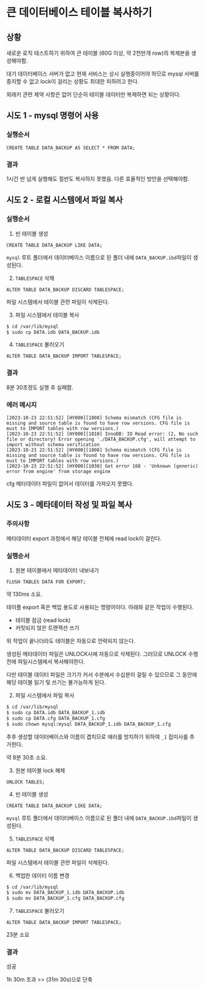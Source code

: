 # 큰 데이터베이스 테이블 복사하기

## 상황

새로운 로직 테스트하기 위하여 큰 테이블 (60G 이상, 약 2천만개 row)의 복제본을 생성해야함.

대기 데이터베이스 서버가 없고 현재 서비스는 상시 실행중이어야 하므로 mysql 서버를 중지할 수 없고 lock이 걸리는 상황도 최대한 피하려고 한다.

외래키 관련 제약 사항은 없어 단순히 테이블 데이터만 복제하면 되는 상황이다.

## 시도 1 - mysql 명령어 사용

### 실행순서

```mysql
CREATE TABLE DATA_BACKUP AS SELECT * FROM DATA;
```

### 결과
1시간 반 넘게 실행해도 절반도 복사하지 못했음. 다른 효율적인 방안을 선택해야함.


## 시도 2 - 로컬 시스템에서 파일 복사

### 실행순서 

1. 빈 테이블 생성
```mysql
CREATE TABLE DATA_BACKUP LIKE DATA;
```
`mysql` 루트 폴더에서 데이터베이스 이름으로 된 폴더 내에 `DATA_BACKUP.ibd`파일이 생성된다. 

2. `TABLESPACE` 삭제
```mysql
ALTER TABLE DATA_BACKUP DISCARD TABLESPACE;
```
파일 시스템에서 테이블 관련 파일이 삭제된다.

3. 파일 시스템에서 테이블 복사
```bash
$ cd /var/lib/mysql
$ sudo cp DATA.idb DATA_BACKUP.idb
```

4. `TABLESPACE` 불러오기
```mysql
ALTER TABLE DATA_BACKUP IMPORT TABLESPACE;
```

### 결과
8분 30초정도 실행 후 실패함.

### 에러 메시지
```log
[2023-10-23 22:51:52] [HY000][1808] Schema mismatch (CFG file is missing and source table is found to have row versions. CFG file is must to IMPORT tables with row versions.)
[2023-10-23 22:51:52] [HY000][1810] InnoDB: IO Read error: (2, No such file or directory) Error opening './DATA_BACKUP.cfg', will attempt to import without schema verification
[2023-10-23 22:51:52] [HY000][1808] Schema mismatch (CFG file is missing and source table is found to have row versions. CFG file is must to IMPORT tables with row versions.)
[2023-10-23 22:51:52] [HY000][1030] Got error 168 - 'Unknown (generic) error from engine' from storage engine
```

cfg 메타데이터 파일이 없어서 데이터를 가져오지 못했다.

## 시도 3 - 메타데이터 작성 및 파일 복사

### 주의사항

메타데이터 export 과정에서 해당 테이블 전체에 read lock이 걸린다.

### 실행순서

1. 원본 테이블에서 메타데이터 내보내기
```mysql
FLUSH TABLES DATA FOR EXPORT;
```

약 130ms 소요.

테이플 export 혹은 백업 용도로 사용되는 명령어이다. 아래와 같은 작업이 수행된다.

- 테이블 잠금 (read lock)
- 커밋되지 않은 트랜잭션 쓰기

위 작업이 끝나더라도 테이블은 자동으로 언락되지 않는다.

생성된 메타데이터 파일은 UNLOCK시에 자동으로 삭제된다. 그러므로 UNLOCK 수행 전에 파일시스템에서 복사해야한다. 

다만 테이블 데이터 파일은 크기가 커서 수분에서 수십분이 걸릴 수 있으므로 그 동안에 해당 테이블 읽기 및 쓰기는 불가능하게 된다.

2. 파일 시스템에서 파일 복사 
```bash
$ cd /var/lib/mysql
$ sudo cp DATA.idb DATA_BACKUP_1.idb
$ sudo cp DATA.cfg DATA_BACKUP_1.cfg
$ sudo chown mysql:mysql DATA_BACKUP_1.idb DATA_BACKUP_1.cfg
```

추후 생성할 데이터베이스와 이름이 겹치므로 에러를 방지하기 위하여 `_1` 접미사를 추가한다.

약 8분 30초 소요.

3. 원본 테이블 lock 해제
```mysql
UNLOCK TABLES;
```

4. 빈 테이블 생성
```mysql
CREATE TABLE DATA_BACKUP LIKE DATA;
```
`mysql` 루트 폴더에서 데이터베이스 이름으로 된 폴더 내에 `DATA_BACKUP.ibd`파일이 생성된다. 

5. `TABLESPACE` 삭제
```mysql
ALTER TABLE DATA_BACKUP DISCARD TABLESPACE;
```
파일 시스템에서 테이블 관련 파일이 삭제된다.

6. 백업한 데이터 이름 변경
```bash
$ cd /var/lib/mysql
$ sudo mv DATA_BACKUP_1.idb DATA_BACKUP.idb
$ sudo mv DATA_BACKUP_1.cfg DATA_BACKUP.cfg
```

7. `TABLESPACE` 불러오기
```mysql
ALTER TABLE DATA_BACKUP IMPORT TABLESPACE;
```

23분 소요

### 결과
성공

1h 30m 초과 >> (31m 30s)으로 단축
